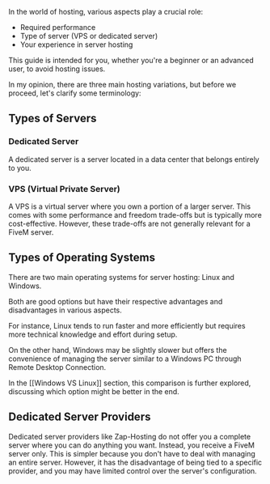 In the world of hosting, various aspects play a crucial role:

- Required performance
- Type of server (VPS or dedicated server)
- Your experience in server hosting

This guide is intended for you, whether you're a beginner or an advanced user, to avoid hosting issues.

In my opinion, there are three main hosting variations, but before we proceed, let's clarify some terminology:

## Types of Servers

### Dedicated Server
A dedicated server is a server located in a data center that belongs entirely to you.

### VPS (Virtual Private Server)
A VPS is a virtual server where you own a portion of a larger server. This comes with some performance and freedom trade-offs but is typically more cost-effective. However, these trade-offs are not generally relevant for a FiveM server.

## Types of Operating Systems

There are two main operating systems for server hosting: Linux and Windows.

Both are good options but have their respective advantages and disadvantages in various aspects.

For instance, Linux tends to run faster and more efficiently but requires more technical knowledge and effort during setup.

On the other hand, Windows may be slightly slower but offers the convenience of managing the server similar to a Windows PC through Remote Desktop Connection.

In the [[Windows VS Linux]] section, this comparison is further explored, discussing which option might be better in the end.

## Dedicated Server Providers

Dedicated server providers like Zap-Hosting do not offer you a complete server where you can do anything you want. Instead, you receive a FiveM server only. This is simpler because you don't have to deal with managing an entire server. However, it has the disadvantage of being tied to a specific provider, and you may have limited control over the server's configuration.